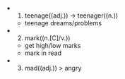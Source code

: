 -
  1. teenage((adj.)) -> teenager((n.))
	- teenage dreams/problems
-
  2. mark((n.[C]/v.))
	- get high/low marks
	- mark in read
-
  3. mad((adj.)) > angry